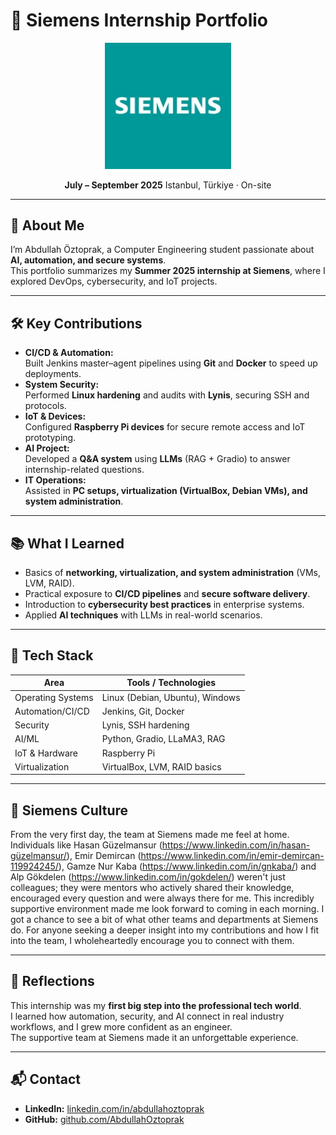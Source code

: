 # 🚀 Siemens Internship Portfolio

<p align="center">
  <img src="/experience/siemens_intern_banner.jpg" alt="Siemens Internship Banner" width="40%"/>
</p>

<p align="center">
  <b>July – September 2025</b>  
  Istanbul, Türkiye · On-site
</p>

---

## 👋 About Me
I’m Abdullah Öztoprak, a Computer Engineering student passionate about **AI, automation, and secure systems**.  
This portfolio summarizes my **Summer 2025 internship at Siemens**, where I explored DevOps, cybersecurity, and IoT projects.  

---

## 🛠️ Key Contributions
- **CI/CD & Automation:**  
  Built Jenkins master–agent pipelines using **Git** and **Docker** to speed up deployments.  
- **System Security:**  
  Performed **Linux hardening** and audits with **Lynis**, securing SSH and protocols.  
- **IoT & Devices:**  
  Configured **Raspberry Pi devices** for secure remote access and IoT prototyping.  
- **AI Project:**  
  Developed a **Q&A system** using **LLMs** (RAG + Gradio) to answer internship-related questions.  
- **IT Operations:**  
  Assisted in **PC setups, virtualization (VirtualBox, Debian VMs), and system administration**.  

---

## 📚 What I Learned
- Basics of **networking, virtualization, and system administration** (VMs, LVM, RAID).  
- Practical exposure to **CI/CD pipelines** and **secure software delivery**.  
- Introduction to **cybersecurity best practices** in enterprise systems.  
- Applied **AI techniques** with LLMs in real-world scenarios.  

---

## 🔧 Tech Stack
| Area               | Tools / Technologies                |
|--------------------|-------------------------------------|
| Operating Systems  | Linux (Debian, Ubuntu), Windows     |
| Automation/CI/CD   | Jenkins, Git, Docker                |
| Security           | Lynis, SSH hardening                |
| AI/ML              | Python, Gradio, LLaMA3, RAG         |
| IoT & Hardware     | Raspberry Pi                        |
| Virtualization     | VirtualBox, LVM, RAID basics        |

---

## 🤝 Siemens Culture

From the very first day, the team at Siemens made me feel at home. Individuals like Hasan Güzelmansur (https://www.linkedin.com/in/hasan-güzelmansur/), Emir Demircan (https://www.linkedin.com/in/emir-demircan-119924245/), Gamze Nur Kaba (https://www.linkedin.com/in/gnkaba/) and Alp Gökdelen (https://www.linkedin.com/in/gokdelen/) weren't just colleagues; they were mentors who actively shared their knowledge, encouraged every question and were always there for me. This incredibly supportive environment made me look forward to coming in each morning. I got a chance to see a bit of what other teams and departments at Siemens do. For anyone seeking a deeper insight into my contributions and how I fit into the team, I wholeheartedly encourage you to connect with them.

---

## 💬 Reflections
This internship was my **first big step into the professional tech world**.  
I learned how automation, security, and AI connect in real industry workflows, and I grew more confident as an engineer.  
The supportive team at Siemens made it an unforgettable experience.  

---

## 📬 Contact
- **LinkedIn:** [linkedin.com/in/abdullahoztoprak](https://linkedin.com/in/abdullahoztoprak)  
- **GitHub:** [github.com/AbdullahOztoprak](https://github.com/AbdullahOztoprak)  
